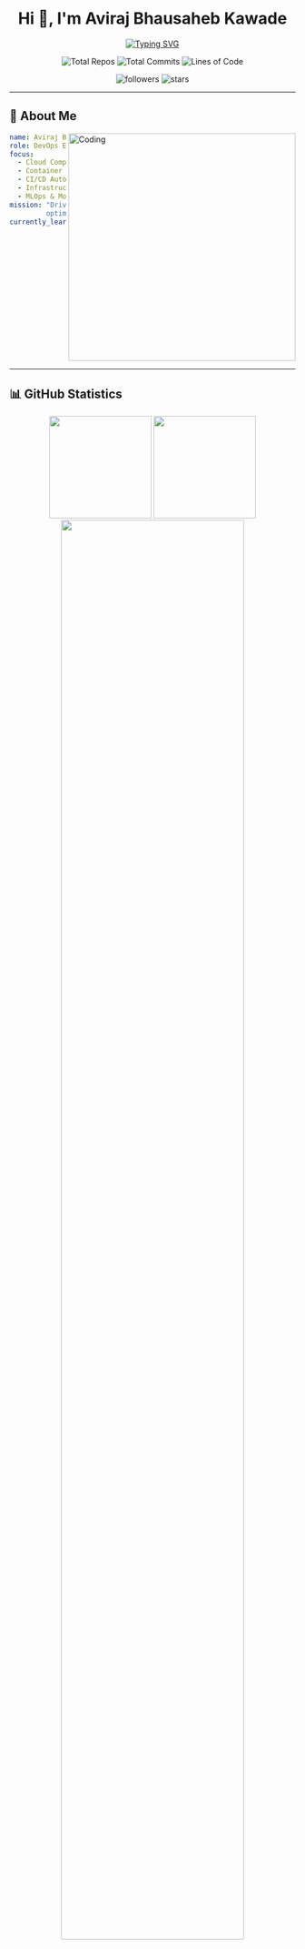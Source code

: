 <div align="center">

# Hi 👋, I'm Aviraj Bhausaheb Kawade

<a href="https://git.io/typing-svg">
  <img src="https://readme-typing-svg.demolab.com?font=Fira+Code&weight=600&size=28&duration=3000&pause=1000&color=2E9EF7&center=true&vCenter=true&width=600&lines=DevOps+Engineer+%E2%9A%99%EF%B8%8F;Cloud+Architecture+Enthusiast+%E2%98%81%EF%B8%8F;Automation+%26+CI%2FCD+Expert+%F0%9F%9A%80;MLOps+%26+Kubernetes+Pro+%F0%9F%93%A6" alt="Typing SVG" />
</a>

<!-- Comprehensive Stats Badges -->
<p align="center">
  <img src="https://img.shields.io/badge/Total_Repos-86-blue?style=flat-square&logo=github" alt="Total Repos" />
  <img src="https://img.shields.io/badge/Total_Commits-1,530%2B-green?style=flat-square&logo=git" alt="Total Commits" />
  <img src="https://img.shields.io/badge/Lines_of_Code-2,991,565%2B-orange?style=flat-square&logo=codecov" alt="Lines of Code" />
</p>

<p align="center">
  <img src="https://img.shields.io/github/followers/AVI5211?label=Followers&style=social" alt="followers" />
  <img src="https://img.shields.io/github/stars/AVI5211?label=Total%20Stars&style=social" alt="stars" />
</p>

</div>

---

## 🚀 About Me

<img align="right" alt="Coding" width="400" src="https://media.giphy.com/media/jRf5fsn8G6YaogAWxn/giphy.gif">

```yaml
name: Aviraj Bhausaheb Kawade
role: DevOps Engineer ⚙️
focus:
  - Cloud Computing ☁️
  - Container Orchestration 📦
  - CI/CD Automation 🔄
  - Infrastructure as Code 🏗️
  - MLOps & Monitoring 📊
mission: "Driving innovation through automation and 
         optimizing software delivery workflows"
currently_learning: "Advanced Kubernetes & Cloud-Native Tech"
```

<br clear="right"/>

---

## 📊 GitHub Statistics

<div align="center">
  <img height="180em" src="https://github-readme-stats.vercel.app/api?username=AVI5211&show_icons=true&theme=tokyonight&include_all_commits=true&count_private=true"/>
  <img height="180em" src="https://github-readme-streak-stats.herokuapp.com/?user=AVI5211&theme=tokyonight"/>
</div>

<div align="center">
  <img src="https://github-profile-summary-cards.vercel.app/api/cards/profile-details?username=AVI5211&theme=tokyonight" width="80%"/>
</div>

---



## 📊 Real-Time GitHub Statistics

<div align="center">

### 📈 Profile Overview

| 📦 Total Repositories | 🔓 Public | 🔒 Private | 👥 Followers | 👤 Following |
|:---:|:---:|:---:|:---:|:---:|
| **86** | 45 | 41 | **15** | 3 |

</div>

### 💻 Top Programming Languages

  - ![Python](https://img.shields.io/badge/-Python-3776AB?style=flat-square&logo=python&logoColor=white) `21 repos`
  - ![HTML](https://img.shields.io/badge/-HTML-E34F26?style=flat-square&logo=html&logoColor=white) `16 repos`
  - ![CSS](https://img.shields.io/badge/-CSS-1572B6?style=flat-square&logo=css&logoColor=white) `9 repos`
  - ![TypeScript](https://img.shields.io/badge/-TypeScript-3178C6?style=flat-square&logo=typescript&logoColor=white) `8 repos`
  - ![PHP](https://img.shields.io/badge/-PHP-777BB4?style=flat-square&logo=php&logoColor=white) `5 repos`
  - ![JavaScript](https://img.shields.io/badge/-JavaScript-F7DF1E?style=flat-square&logo=javascript&logoColor=white) `4 repos`
  - ![Dockerfile](https://img.shields.io/badge/-Dockerfile-2496ED?style=flat-square&logo=dockerfile&logoColor=white) `2 repos`
  - ![Jupyter Notebook](https://img.shields.io/badge/-Jupyter Notebook-F37626?style=flat-square&logo=jupyter-notebook&logoColor=white) `2 repos`

### 🌟 Featured Repositories

  - ⭐ **[kubernetes-in-one-shot](https://github.com/AVI5211/kubernetes-in-one-shot)** - 2 stars | JavaScript
  - ⭐ **[awesome-remote-job](https://github.com/AVI5211/awesome-remote-job)** - 1 stars | N/A
  - ⭐ **[Two-Tier-Flask-App](https://github.com/AVI5211/Two-Tier-Flask-App)** - 1 stars | HTML
  - ⭐ **[User_profile_app_using_docker](https://github.com/AVI5211/User_profile_app_using_docker)** - 1 stars | HTML

<div align="center">
  <sub>📅 Last Updated: October 22, 2025 at 11:04 UTC</sub>
</div>

---

## 📈 Coding Activity

<div align="center">
  <img src="https://github-readme-activity-graph.vercel.app/graph?username=AVI5211&theme=tokyo-night&hide_border=true" width="90%"/>
</div>

---
## 🌐 Connect With Me

<div align="center">

<a href="https://www.linkedin.com/in/aviraj-bhausaheb-kawade/">
  <img src="https://img.shields.io/badge/LinkedIn-0077B5?style=for-the-badge&logo=linkedin&logoColor=white" alt="LinkedIn"/>
</a>
<a href="mailto:avirajbhausahebkawade@gmail.com">
  <img src="https://img.shields.io/badge/Email-D14836?style=for-the-badge&logo=gmail&logoColor=white" alt="Email"/>
</a>
<a href="https://aviraj.info/">
  <img src="https://img.shields.io/badge/Portfolio-000000?style=for-the-badge&logo=About.me&logoColor=white" alt="Portfolio"/>
</a>

<br/><br/>

<img src="https://media.giphy.com/media/LnQjpWaON8nhr21vNW/giphy.gif" width="60">

### � I love connecting with different people!

*Feel free to reach out if you want to collaborate on projects, discuss DevOps, or just say hi!* �

</div>

---

<div align="center">

### ⭐ Show some love by starring my repositories!

<a href="https://git.io/typing-svg">
  <img src="https://readme-typing-svg.demolab.com?font=Fira+Code&weight=600&size=24&duration=3000&pause=1000&color=60F74D&center=true&vCenter=true&width=500&lines=Thanks+for+visiting!+%F0%9F%98%8A;You're+Awesome!+%E2%AD%90;Let's+Build+Something+Amazing!+%F0%9F%9A%80" alt="Typing SVG" />
</a>

<br/><br/>

<!-- Clean Visitor Counter -->
<p align="center">
  <a href="https://github.com/AVI5211">
    <img src="https://count.getloli.com/get/@AVI5211?theme=rule34" alt="Visitor Counter" />
  </a>
  <br/>
  <sub>👁️ Base count: 3,652 | Live session counter above 👆</sub>
</p>

<img src="https://capsule-render.vercel.app/api?type=waving&color=gradient&height=100&section=footer"/>

</div>
